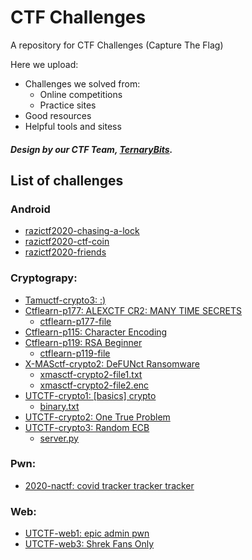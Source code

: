 # CTF Challenges
A repository for CTF Challenges (Capture The Flag)

Here we upload:
- Challenges we solved from:
	- Online competitions
	- Practice sites
- Good resources
- Helpful tools and sitess


##### Design by our CTF Team, [TernaryBits](https://ctftime.org/team/50270).

## List of challenges
### Android

 - [razictf2020-chasing-a-lock](./android/razictf2020-chasing-a-lock/)
 - [razictf2020-ctf-coin](./android/razictf2020-ctf-coin/)
 - [razictf2020-friends](./android/razictf2020-friends/)

### Cryptograpy:

 - [Tamuctf-crypto3: :)](./cryptography/tamuctf_\:\)/tamuctf-crypto3.md)
 - [Ctflearn-p177: ALEXCTF CR2: MANY TIME SECRETS](./cryptography/ctflearn_ALEXCTF-CR2:-MANY-TIME-SECRETS/ctflearn-p177.md)
	- [ctflearn-p177-file](./cryptography/ctflearn_ALEXCTF-CR2:-MANY-TIME-SECRETS/ctflearn-p177-file)
 - [Ctflearn-p115: Character Encoding](./cryptography/ctflearn_Character-Encoding/ctflearn-p115.md)
 - [Ctflearn-p119: RSA Beginner](./cryptography/ctflearn_RSA-Beginner/ctflearn-p119.md)
	- [ctflearn-p119-file](./cryptography/ctflearn_RSA-Beginner/ctflearn-p119-file)
 - [X-MASctf-crypto2: DeFUNct Ransomware](./cryptography/xmasctf_DeFUNct-Ransomware/xmasctf-crypto2.md) 
	- [xmasctf-crypto2-file1.txt](./cryptography/xmasctf_DeFUNct-Ransomware/xmasctf-crypto2-file1.txt) 
	- [xmasctf-crypto2-file2.enc](./cryptography/xmasctf_DeFUNct-Ransomware/xmasctf-crypto2-file2.enc)
 - [UTCTF-crypto1: [basics] crypto](./cryptography/utctf_basics-crypto/WRITEUP.md)
	- [binary.txt](./cryptography/utctf_basics-crypto/binary.txt)
 - [UTCTF-crypto2: One True Problem](./cryptography/utctf_One-True-Problem/WRITEUP.md)
 - [UTCTF-crypto3: Random ECB](./cryptography/utctf_Random-ECB/WRITEUP.md)
	- [server.py](./cryptography/utctf_Random-ECB/server.py)

### Pwn:
 - [2020-nactf: covid tracker tracker tracker](./pwn/2020-nactf-cttt/)

### Web:

 - [UTCTF-web1: epic admin pwn](./web/epic-admin-pwn/)
 - [UTCTF-web3: Shrek Fans Only](./web/shrek-fans-only/)
